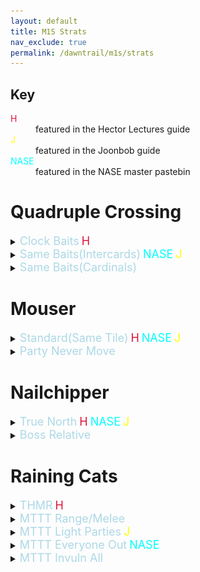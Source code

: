 ```yaml
---
layout: default
title: M1S Strats
nav_exclude: true
permalink: /dawntrail/m1s/strats
---
```


## Key
<dl>
  <dt><font color="Crimson">H</font></dt>
  <dd>featured in the Hector Lectures guide</dd>
  <dt><font color="Yellow">J</font></dt>
  <dd>featured in the Joonbob guide</dd>
  <dt><font color="Cyan">NASE</font></dt>
  <dd>featured in the NASE master pastebin</dd>
</dl>

# Quadruple Crossing
<details markdown=block><summary><font size="4" color="LightBlue">Clock Baits</font>&nbsp;<font size="4" color="Crimson">H</font></summary>
  This strat has everyone bait their cleaves on their clock spot, only moving in and out for the baits themselves, and dodging the non-baited aoes as they go off. DPS baiting first leaves the pair stacks on intercards, and the light party stacks on NW/SE. Support baiting first leaves partners on cardinals, and light parties on E/W
</details>
<details markdown=block><summary><font size="4" color="LightBlue">Same Baits(Intercards)</font>&nbsp;<font size="4" color="Cyan">NASE</font>&nbsp;<font size="4" color="Yellow">J</font></summary>
  This strat has both sets of baited aoes on the intercardinals, dps first, then supports taking their place after. stand on cardinals to dodge both sets of non-baited aoes. This will leave the pair stacks on cardinals, and the light party stacks on E/W
</details>
<details markdown=block><summary><font size="4" color="LightBlue">Same Baits(Cardinals)</font></summary>
  This strat has both sets of baited aoes on the cardinals, supports first, then dps taking their place after. stand on intercards to dodge both sets of non-baited aoes. This will leave the pair stacks on intercards, and the light party stacks on NW/SE
</details>

# Mouser
<details markdown=block><summary><font size="4" color="LightBlue">Standard(Same Tile)</font>&nbsp;<font size="4" color="Crimson">H</font>&nbsp;<font size="4" color="Cyan">NASE</font>&nbsp;<font size="4" color="Yellow">J</font></summary>
  Ranged position themselves on the outer 2 tiles and melee on the inner 2, and you can stay on your assigned non-cracked tile(still dodge the line aoes coming from other targeted players). if its a knockback, you can get knocked diagonally from one corner of your tile to the other. This is technically optional but you will be generally expected to be doing it.
</details>
<details markdown=block><summary><font size="4" color="LightBlue">Party Never Move</font></summary>
  Party positions on one of the 2 non-cracked tile in the center. Slams go out to the other side of the boss, and knockbacks get knocked from the other side onto the same row as the party. Can optionally have the knockback in the center get knocked diagonally from across the boss for true 0 party movement
  ![](partystay.png)
</details>

# Nailchipper
<details markdown=block><summary><font size="4" color="LightBlue">True North</font>&nbsp;<font size="4" color="Crimson">H</font>&nbsp;<font size="4" color="Cyan">NASE</font>&nbsp;<font size="4" color="Yellow">J</font></summary>
  Boss is centered on the marker that the clone is jumping to, facing true north. Cones are baited in the same fashion as the first Quadruple Crossing, but with non-marked players first.
</details>
<details markdown=block><summary><font size="4" color="LightBlue">Boss Relative</font></summary>
  Boss is centered on the marker that the clone is jumping to, facing the same direction as the clone. Cones are baited in the same fashion as the first Quadruple Crossing, but with non-marked players first.
</details>

# Raining Cats
<details markdown=block><summary><font size="4" color="LightBlue">THMR</font>&nbsp;<font size="4" color="Crimson">H</font></summary>
  Tanks take the first tether and LP1 stack just inside the hitbox at SW, LP2 stack max melee SE. after the first set, Healers take tethers, and repeat. Next Melees, and finally Ranged take last.
</details>
<details markdown=block><summary><font size="4" color="LightBlue">MTTT Range/Melee</font></summary>
  Melees take first tether, Tanks and H1 stack inside the hitbox, Ranged and H2 stack a ways behind the hitbox. After the first tether, Tanks grab the tethers, Melees join H1. Tanks invuln the last 2 tethers.
  https://raidplan.io/plan/3Kfzojuys7fOQs1v
</details>
<details markdown=block><summary><font size="4" color="LightBlue">MTTT Light Parties</font>&nbsp;<font size="4" color="Yellow">J</font></summary>
  Melees take the first tether, LP1 stack just inside the hitbox at SW, LP2 stack max melee SE. After the first tether, Tanks grab the tethers, and Melees join their light party. Tanks invuln the last 2 tethers.
</details>
<details markdown=block><summary><font size="4" color="LightBlue">MTTT Everyone Out</font>&nbsp;<font size="4" color="Cyan">NASE</font></summary>
  Melees take the first tethers east and west, party max melee south of boss, Tanks under boss hitbox north. After the first tether, Tanks grab the tethers and stand underneath the boss, and everybody else goes max melee south of the boss. Tanks mitigate the first tether and stack they take, then invuln the last 2 tethers.
  https://raidplan.io/plan/3Kfzojuys7fOQs1v
</details>
<details markdown=block><summary><font size="4" color="LightBlue">MTTT Invuln All</font></summary>
  This is the strat with the tightest positioning, but the least overal healing required. Melees take the first tether, LP1 stack just inside the hitbox at SW, LP2 stack max melee SE. After the first tether, Tanks grab the tethers and Melees join their light party. After the second tether, the party stacks on the edge of the hitbox south, MT stand underneath the boss, and OT stands max melee north. Tanks invuln the last 2 tethers and both stacks.
</details>
